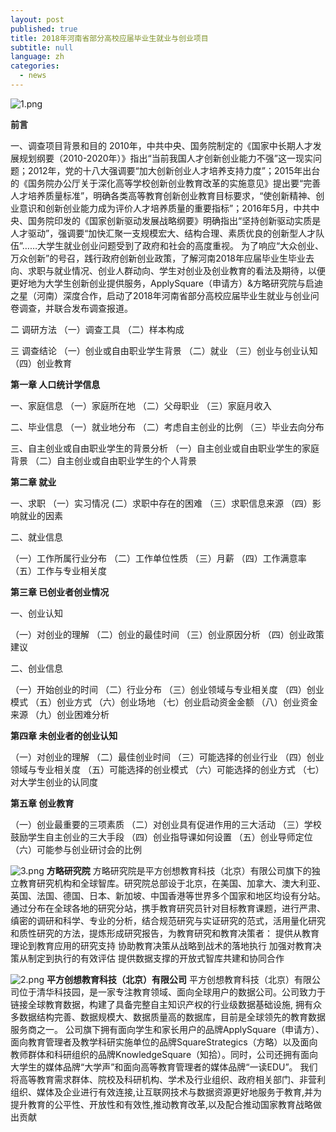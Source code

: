 ```yaml
---
layout: post
published: true
title: 2018年河南省部分高校应届毕业生就业与创业项目
subtitle: null
language: zh
categories:
  - news
---
```


![1.png]({{site.baseurl}}/image/1.png)

**前言**

一、调查项目背景和目的
2010年，中共中央、国务院制定的《国家中长期人才发展规划纲要（2010-2020年）》指出“当前我国人才创新创业能力不强”这一现实问题；2012年，党的十八大强调要“加大创新创业人才培养支持力度”；2015年出台的《国务院办公厅关于深化高等学校创新创业教育改革的实施意见》提出要“完善人才培养质量标准”，明确各类高等教育创新创业教育目标要求，“使创新精神、创业意识和创新创业能力成为评价人才培养质量的重要指标”；2016年5月，中共中央、国务院印发的《国家创新驱动发展战略纲要》明确指出“坚持创新驱动实质是人才驱动”，强调要“加快汇聚一支规模宏大、结构合理、素质优良的创新型人才队伍”……大学生就业创业问题受到了政府和社会的高度重视。
为了响应“大众创业、万众创新”的号召，践行政府创新创业政策，了解河南2018年应届毕业生毕业去向、求职与就业情况、创业人群动向、学生对创业及创业教育的看法及期待，以便更好地为大学生创新创业提供服务，ApplySquare（申请方）&方略研究院与启迪之星（河南）深度合作，启动了2018年河南省部分高校应届毕业生就业与创业问卷调查，并联合发布调查报道。

二 调研方法
（一）调查工具
（二）样本构成

三 调查结论
（一）创业或自由职业学生背景
（二）就业
（三）创业与创业认知
（四）创业教育

**第一章 人口统计学信息**

一、家庭信息
（一）家庭所在地
（二）父母职业
（三）家庭月收入

二、毕业信息
（一）就业地分布
（二）考虑自主创业的比例
（三）毕业去向分布

三、自主创业或自由职业学生的背景分析
（一）自主创业或自由职业学生的家庭背景
（二）自主创业或自由职业学生的个人背景

**第二章 就业**
 
 一、求职
（一）实习情况
 (二）求职中存在的困难
（三）求职信息来源
（四）影响就业的因素

二、就业信息

（一）工作所属行业分布
（二）工作单位性质
（三）月薪
（四）工作满意率
（五）工作与专业相关度

**第三章 已创业者创业情况**

一、创业认知

（一）对创业的理解
（二）创业的最佳时间
（三）创业原因分析
（四）创业政策建议

二、创业信息

（一）开始创业的时间
（二）行业分布
（三）创业领域与专业相关度
（四）创业模式
（五）创业方式
（六）创业场地
（七）创业启动资金金额
（八）创业资金来源
（九）创业困难分析

**第四章 未创业者的创业认知**

（一）对创业的理解
（二）最佳创业时间
（三）可能选择的创业行业
（四）创业领域与专业相关度
（五）可能选择的创业模式
（六）可能选择的创业方式
（七）对大学生创业的认同度

**第五章 创业教育**

（一）创业最重要的三项素质
（二）对创业具有促进作用的三大活动
（三）学校鼓励学生自主创业的三大手段
（四）创业指导课如何设置
（五）创业导师定位
（六）可能参与创业研讨会的比例


![3.png]({{site.baseurl}}/image/3.png)
**方略研究院**
方略研究院是平方创想教育科技（北京）有限公司旗下的独立教育研究机构和全球智库。研究院总部设于北京，在美国、加拿大、澳大利亚、英国、法国、德国、日本、新加坡、中国香港等世界多个国家和地区均设有分站。通过分布在全球各地的研究分站，携手教育研究员针对目标教育课题，进行严肃、缜密的调研和科学、专业的分析，结合规范研究与实证研究的范式，活用量化研究和质性研究的方法，提炼形成研究报告，为教育研究和教育决策者：
提供从教育理论到教育应用的研究支持
协助教育决策从战略到战术的落地执行
加强对教育决策从制定到执行的有效评估
提供数据支撑的开放式智库共建和协同合作


![2.png]({{site.baseurl}}/image/2.png)
**平方创想教育科技（北京）有限公司**
平方创想教育科技（北京）有限公司位于清华科技园，是一家专注教育领域、面向全球用户的数据公司。公司致力于链接全球教育数据，构建了具备完整自主知识产权的行业级数据基础设施, 拥有众多数据结构完善、数据规模大、数据质量高的数据库，目前是全球领先的教育数据服务商之一。
公司旗下拥有面向学生和家长用户的品牌ApplySquare（申请方）、面向教育管理者及教学科研实施单位的品牌SquareStrategics（方略）以及面向教师群体和科研组织的品牌KnowledgeSquare（知拾）。同时，公司还拥有面向大学生的媒体品牌“大学声”和面向高等教育管理者的媒体品牌“一读EDU”。
我们将高等教育需求群体、院校及科研机构、学术及行业组织、政府相关部门、非营利组织、媒体及企业进行有效连接,让互联网技术与数据资源更好地服务于教育,并为提升教育的公平性、开放性和有效性,推动教育改革,以及配合推动国家教育战略做出贡献
